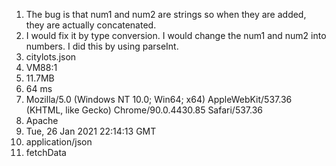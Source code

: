1. The bug is that num1 and num2 are strings so when they are added, they are actually concatenated.
2. I would fix it by type conversion. I would change the num1 and num2 into numbers. I did this by using parseInt.
3. citylots.json
4. VM88:1
5. 11.7MB
6. 64 ms
7. Mozilla/5.0 (Windows NT 10.0; Win64; x64) AppleWebKit/537.36 (KHTML, like Gecko) Chrome/90.0.4430.85 Safari/537.36
8. Apache
9. Tue, 26 Jan 2021 22:14:13 GMT
10. application/json
11. fetchData